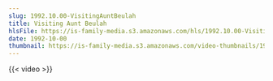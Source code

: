 ```yaml
---
slug: 1992.10.00-VisitingAuntBeulah
title: Visiting Aunt Beulah
hlsFile: https://is-family-media.s3.amazonaws.com/hls/1992.10.00-VisitingAuntBeulah/1992.10.00-VisitingAuntBeulah.m3u8
date: 1992-10-00
thumbnail: https://is-family-media.s3.amazonaws.com/video-thumbnails/1992.10.00-VisitingAuntBeulah.png
---
```

{{< video >}}
